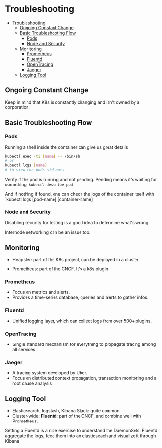 # Troubleshooting

- [Troubleshooting](#troubleshooting)
  - [Ongoing Constant Change](#ongoing-constant-change)
  - [Basic Troubleshooting Flow](#basic-troubleshooting-flow)
    - [Pods](#pods)
    - [Node and Security](#node-and-security)
  - [Monitoring](#monitoring)
    - [Prometheus](#prometheus)
    - [Fluentd](#fluentd)
    - [OpenTracing](#opentracing)
    - [Jaeger](#jaeger)
  - [Logging Tool](#logging-tool)


## Ongoing Constant Change

Keep in mind that K8s is constantly changing and isn't owned by a corporation.

## Basic Troubleshooting Flow

### Pods

Running a shell inside the container can give us great details

```bash
kubectl exec -ti [name] -- /bin/sh
# or
kubectl logs [name]
# to view the pods std-outs
```

Verify if the pod is running and not pending. Pending means it's waiting for something. `kubectl describe pod` 

And if nothing if found, one can check the logs of the container itself with `kubectl logs [pod-name] [container-name]

### Node and Security

Disabling security for testing is a good idea to determine what's wrong

Internode networking can be an issue too. 

## Monitoring

* Heapster: part of the K8s project, can be deployed in a cluster

* Prometheus: part of the CNCF. It's a k8s plugin

### Prometheus

* Focus on metrics and alerts.
* Provides a time-series database, queries and alerts to gather infos. 

### Fluentd

* Unified logging layer, which can collect logs from over 500+ plugins. 

### OpenTracing

* Single standard mechanism for everything to propagate  tracing among all services

### Jaeger

* A tracing system developed by Uber.
* Focus on distributed context propagation, transaction monitoring and a root cause analysis


## Logging Tool

* Elasticsearch, logstash, Kibana Stack: quite common
* Cluster-wide: **Fluentd**: part of the CNCF, and combine well with Prometheus.

Setting a Fluentd is a nice exercise to understand the DaemonSets. Fluentd aggregate the logs, feed them into an elasticseach and visualize it through Kibana

